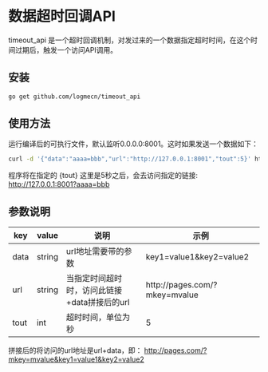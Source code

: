 数据超时回调API
====
timeout_api 是一个超时回调机制，对发过来的一个数据指定超时时间，在这个时间过期后，触发一个访问API调用。

安装
-----
```bash
go get github.com/logmecn/timeout_api
```

使用方法
---
运行编译后的可执行文件，默认监听0.0.0.0:8001。这时如果发送一个数据如下：
```bash
curl -d '{"data":"aaaa=bbb","url":"http://127.0.0.1:8001","tout":5}' http://127.0.0.1
```
程序将在指定的 {tout} 这里是5秒之后，会去访问指定的链接: http://127.0.0.1:8001?aaaa=bbb

参数说明
-----------
| key  | value  | 说明                                         | 示例                        |
|------|--------|--------------------------------------------------|--------------------------------|
| data | string | url地址需要带的参数                                  | key1=value1&key2=value2        |
| url  | string | 当指定时间超时时，访问此链接+data拼接后的url  | http://pages\.com/?mkey=mvalue |
| tout | int    | 超时时间，单位为秒                           | 5                              |

拼接后的将访问的url地址是url+data，即： http://pages.com/?mkey=mvalue&key1=value1&key2=value2

